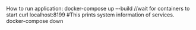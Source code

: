 How to run application:
docker-compose up –-build
//wait for containers to start
curl localhost:8199 #This prints system information of services.
docker-compose down
